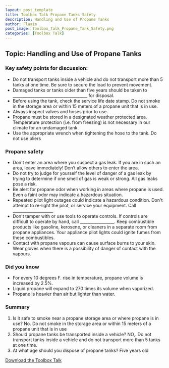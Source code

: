 ```yaml
---
layout: post_template
title: Toolbox Talk Propane Tanks Safety
description: Handling and Use of Propane Tanks
author: Flaaim
post_image: Toolbox_Talk_Propane_Tank_Safety.png
categories: [Toolbox Talk]
---
```

## Topic: Handling and Use of Propane Tanks
### Key safety points for discussion:

- Do not transport tanks inside a vehicle and do not transport more than 5 tanks at one time.  Be sure to secure the load to prevent movement.
- Damaged tanks or tanks older than five years should be taken to _____________________________________ for disposal.
- Before using the tank, check the service life date stamp. Do not smoke in the storage area or within 15 meters of a propane unit that is in use.
- Always inspect valves and hoses prior to use.
- Propane must be stored in a designated weather protected area.  Temperature protection (i.e. from freezing) is not necessary in our climate for an undamaged tank.
- Use the appropriate wrench when tightening the hose to the tank. Do not use pliers
### Propane safety
- Don't enter an area where you suspect a gas leak. If you are in such an area, leave immediately!  Don’t allow others to enter the area.
- Do not try to judge for yourself the level of danger of a gas leak by trying to determine if one smell of gas is weak or strong. All gas leaks pose a risk.
- Be alert for propane odor when working in areas where propane is used. Even a faint odor may indicate a hazardous situation.
- Repeated pilot light outages could indicate a hazardous condition. Don't attempt to re-light the pilot, or service your equipment. Call ____________________
- Don't tamper with or use tools to operate controls. If controls are difficult to operate by hand, call _________________. Keep combustible products like gasoline, kerosene, or cleaners in a separate room from propane appliances. Your appliance pilot lights could ignite fumes from these combustibles.
- Contact with propane vapours can cause surface burns to your skin. Wear gloves when there is a possibility of danger of contact with the vapours.
### Did you know


- For every 10 degrees F. rise in temperature, propane volume is increased by 2.5%.
- Liquid propane will expand to 270 times its volume when vaporized.
- Propane is heavier than air but lighter than water.
### Summary

1. Is it safe to smoke near a propane storage area or where propane is in use?
No.  Do not smoke in the storage area or within 15 meters of a propane unit that is in use
2. Should propane tanks be transported inside a vehicle?
NO,.  Do not transport tanks inside a vehicle and do not transport more than 5 tanks at one time.  
3. At what age should you dispose of propane tanks?
Five years old

[Download the Toolbox Talk](https://safetyworkblog.com/assets/template/Toolbox_Talk_Propane_Tank_Safety.docx)

